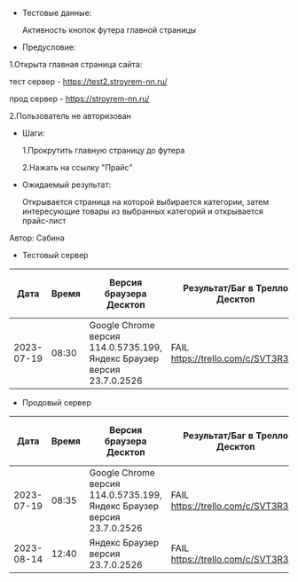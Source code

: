 * Тестовые данные:

	Активность кнопок футера главной страницы
	
* Предусловие:

 1.Открыта главная страница сайта:
 
 тест сервер - https://test2.stroyrem-nn.ru/
 
 прод сервер - https://stroyrem-nn.ru/
 
 2.Пользователь не авторизован
 
 
* Шаги:

  1.Прокрутить главную страницу до футера
  
  2.Нажать на ссылку "Прайс"

* Ожидаемый результат:

   Открывается страница на которой выбирается категории, затем интересующие товары из выбранных категорий и открывается прайс-лист


Автор: Сабина

* Тестовый сервер 

| Дата | Время | Версия браузера Десктоп | Результат/Баг в Трелло Десктоп|  Версия браузера и ОС Тач |Результат/Баг в Трелло Тач| Дата релиза| QA  |
| --- | --- | --- | --- |  --- | --- | --- | --- |   
| 2023-07-19 | 08:30 | Google Chrome версия 114.0.5735.199, Яндекс Браузер версия 23.7.0.2526 | FAIL https://trello.com/c/SVT3R3Ue |  |   | 2023-06-16 | Сабина |  

* Продовый сервер

| Дата | Время | Версия браузера Десктоп | Результат/Баг в Трелло Десктоп|  Версия браузера и ОС Тач |Результат/Баг в Трелло Тач| Дата релиза| QA  |
| --- | --- | --- | --- |  --- | --- | --- | --- |   
| 2023-07-19 | 08:35 | Google Chrome версия 114.0.5735.199, Яндекс Браузер версия 23.7.0.2526 | FAIL https://trello.com/c/SVT3R3Ue |  |   | 2023-06-16 | Сабина |  
| 2023-08-14 | 12:40 | Яндекс Браузер версия 23.7.0.2526 | FAIL https://trello.com/c/SVT3R3Ue |   |   | 2023-08-13 | Евгения |
